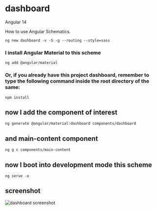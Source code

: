 # dashboard

Angular 14

How to use Angular Schematics.

```shell
ng new dashboard -v -S -g --routing --style=sass
```

### I install Angular Material to this scheme

```shell
ng add @angular/material
```

### Or, if you already have this project dashboard, remember to type the following command inside the root directory of the same:

```shell
npm install
```

## now I add the component of interest

```shell
ng generate @angular/material:dashboard components/dashboard
```

## and main-content component

```
ng g c components/main-content
```

## now I boot into development mode this scheme

```shell
ng serve -o
```

## screenshot

![dashboard screenshot]()
